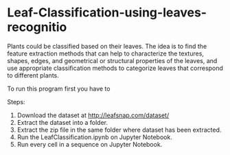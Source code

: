 # Leaf-Classification-using-leaves-recognitio
Plants could be classified based on their leaves. The idea is to find the feature extraction methods that can help to characterize the textures, shapes, edges, and geometrical or structural properties of the leaves, and use appropriate classification methods to categorize leaves that correspond to different plants.

To run this program first you have to

Steps:
1. Download the dataset at http://leafsnap.com/dataset/
2. Extract the dataset into a folder.
3. Extract the zip file in the same folder where dataset has been extracted.
4. Run the LeafClassification.ipynb on Jupyter Notebook.
5. Run every cell in a sequence on Jupyter Notebook.
